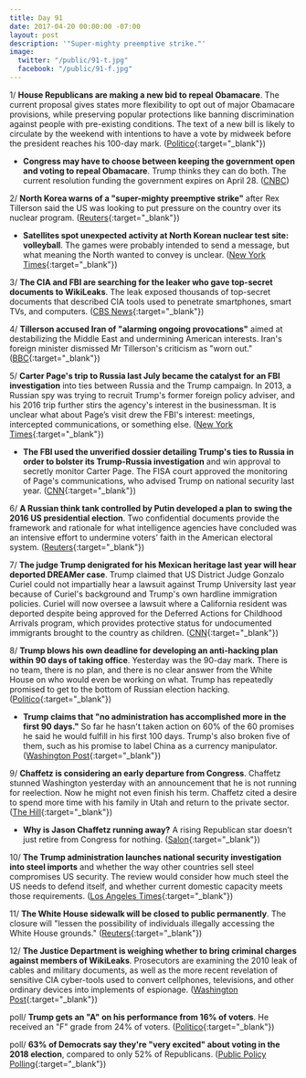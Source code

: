```yaml
---
title: Day 91
date: 2017-04-20 00:00:00 -07:00
layout: post
description: '"Super-mighty preemptive strike."'
image:
  twitter: "/public/91-t.jpg"
  facebook: "/public/91-f.jpg"
---
```


1/ **House Republicans are making a new bid to repeal Obamacare**. The current proposal gives states more flexibility to opt out of major Obamacare provisions, while preserving popular protections like banning discrimination against people with pre-existing conditions. The text of a new bill is likely to circulate by the weekend with intentions to have a vote by midweek before the president reaches his 100-day mark. ([Politico](http://www.politico.com/story/2017/04/20/obamacare-repeal-republicans-new-deal-237397){:target="_blank"})

* **Congress may have to choose between keeping the government open and voting to repeal Obamacare**. Trump thinks they can do both. The current resolution funding the government expires on April 28. ([CNBC](http://www.cnbc.com/2017/04/20/trump-i-think-well-get-both-a-vote-on-health-care-and-keeping-government-open-next-week.html))

2/ **North Korea warns of a "super-mighty preemptive strike"** after Rex Tillerson said the US was looking to put pressure on the country over its nuclear program. ([Reuters](http://www.reuters.com/article/us-northkorea-usa-idUSKBN17L2QZ){:target="_blank"})

* **Satellites spot unexpected activity at North Korean nuclear test site: volleyball**. The games were probably intended to send a message, but what meaning the North wanted to convey is unclear. ([New York Times](https://www.nytimes.com/2017/04/19/world/asia/north-korea-nuclear-test-volleyball.html){:target="_blank"})

3/ **The CIA and FBI are searching for the leaker who gave top-secret documents to WikiLeaks**. The leak exposed thousands of top-secret documents that described CIA tools used to penetrate smartphones, smart TVs, and computers. ([CBS News](http://www.cbsnews.com/news/cia-fbi-on-manhunt-for-leaker-who-gave-top-secret-documents-to-wikileaks/){:target="_blank"})

4/ **Tillerson accused Iran of "alarming ongoing provocations"** aimed at destabilizing the Middle East and undermining American interests. Iran's foreign minister dismissed Mr Tillerson's criticism as "worn out." ([BBC](http://www.bbc.com/news/world-us-canada-39649683){:target="_blank"})

5/ **Carter Page's trip to Russia last July became the catalyst for an FBI investigation** into ties between Russia and the Trump campaign. In 2013, a Russian spy was trying to recruit Trump's former foreign policy adviser, and his 2016 trip further stirs the agency's interest in the businessman. It is unclear what about Page’s visit drew the FBI's interest: meetings, intercepted communications, or something else. ([New York Times](https://www.nytimes.com/2017/04/19/us/politics/carter-page-russia-trump.html){:target="_blank"})

* **The FBI used the unverified dossier detailing Trump's ties to Russia in order to bolster its Trump-Russia investigation** and win approval to secretly monitor Carter Page. The FISA court approved the monitoring of Page's communications, who advised Trump on national security last year. ([CNN](http://www.cnn.com/2017/04/18/politics/fbi-dossier-carter-page-donald-trump-russia-investigation/){:target="_blank"})

6/ **A Russian think tank controlled by Putin developed a plan to swing the 2016 US presidential election**. Two confidential documents provide the framework and rationale for what intelligence agencies have concluded was an intensive effort to undermine voters’ faith in the American electoral system. ([Reuters](http://www.reuters.com/article/us-usa-russia-election-exclusive-idUSKBN17L2N3){:target="_blank"})

7/ **The judge Trump denigrated for his Mexican heritage last year will hear deported DREAMer case**. Trump claimed that US District Judge Gonzalo Curiel could not impartially hear a lawsuit against Trump University last year because of Curiel's background and Trump's own hardline immigration policies. Curiel will now oversee a lawsuit where a California resident was deported despite being approved for the Deferred Actions for Childhood Arrivals program, which provides protective status for undocumented immigrants brought to the country as children. ([CNN](http://www.cnn.com/2017/04/20/politics/juan-manuel-montes-bojorquez-judge-curiel/index.html){:target="_blank"})

8/ **Trump blows his own deadline for developing an anti-hacking plan within 90 days of taking office**. Yesterday was the 90-day mark. There is no team, there is no plan, and there is no clear answer from the White House on who would even be working on what. Trump has repeatedly promised to get to the bottom of Russian election hacking. ([Politico](http://www.politico.com/story/2017/04/20/trump-cybersecurity-hackers-237385){:target="_blank"})

* **Trump claims that "no administration has accomplished more in the first 90 days."** So far he hasn't taken action on 60% of the 60 promises he said he would fulfill in his first 100 days. Trump's also broken five of them, such as his promise to label China as a currency manipulator. ([Washington Post](https://www.washingtonpost.com/news/fact-checker/wp/2017/04/20/trumps-claim-that-no-administration-has-accomplished-more-in-the-first-90-days/){:target="_blank"})

9/ **Chaffetz is considering an early departure from Congress**. Chaffetz stunned Washington yesterday with an announcement that he is not running for reelection. Now he might not even finish his term. Chaffetz cited a desire to spend more time with his family in Utah and return to the private sector. ([The Hill](http://thehill.com/homenews/house/329716-chaffetz-considering-early-departure-from-congress){:target="_blank"})

* **Why is Jason Chaffetz running away?** A rising Republican star doesn’t just retire from Congress for nothing. ([Salon](https://www.salon.com/2017/04/20/why-is-jason-chaffetz-running-away-a-rising-republican-star-just-doesnt-retire-from-congress-for-nothing/){:target="_blank"})

10/ **The Trump administration launches national security investigation into steel imports** and whether the way other countries sell steel compromises US security. The review would consider how much steel the US needs to defend itself, and whether current domestic capacity meets those requirements. ([Los Angeles Times](http://www.latimes.com/business/la-fi-steel-imports-20170420-story.html){:target="_blank"})

11/ **The White House sidewalk will be closed to public permanently**. The closure will "lessen the possibility of individuals illegally accessing the White House grounds." ([Reuters](http://www.reuters.com/article/us-usa-whitehouse-security-idUSKBN17M05B){:target="_blank"})

12/ **The Justice Department is weighing whether to bring criminal charges against members of WikiLeaks**. Prosecutors are examining the 2010 leak of cables and military documents, as well as the more recent revelation of sensitive CIA cyber-tools used to convert cellphones, televisions, and other ordinary devices into implements of espionage. ([Washington Post](https://www.washingtonpost.com/world/national-security/justice-dept-debating-charges-against-wikileaks-members-in-revelations-of-diplomatic-cia-materials/2017/04/20/32b15336-2548-11e7-a1b3-faff0034e2de_story.html){:target="_blank"})

poll/ **Trump gets an "A" on his performance from 16% of voters**. He received an "F" grade from 24% of voters. ([Politico](http://www.politico.com/story/2017/04/20/donald-trump-grades-report-card-237378){:target="_blank"})

poll/ **63% of Democrats say they're "very excited" about voting in the 2018 election**, compared to only 52% of Republicans. ([Public Policy Polling](http://www.publicpolicypolling.com/main/2017/04/democrats-have-big-enthusiasm-edge-for-2018.html){:target="_blank"})
